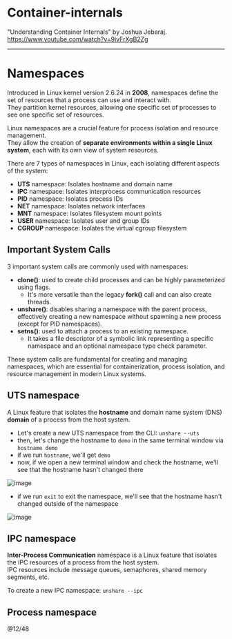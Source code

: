 # Container-internals

"Understanding Container Internals" by Joshua Jebaraj.  
https://www.youtube.com/watch?v=9ivFrXgB2Zg  

---

# Namespaces

Introduced in Linux kernel version 2.6.24 in **2008**, namespaces define the set of resources that a process can use and interact with.  
They partition kernel resources, allowing one specific set of processes to see one specific set of resources.   

Linux namespaces are a crucial feature for process isolation and resource management.  
They allow the creation of **separate environments within a single Linux system**, each with its own view of system resources.  

There are 7 types of namespaces in Linux, each isolating different aspects of the system:
- **UTS** namespace: Isolates hostname and domain name
- **IPC** namespace: Isolates interprocess communication resources
- **PID** namespace: Isolates process IDs
- **NET** namespace: Isolates network interfaces
- **MNT** namespace: Isolates filesystem mount points
- **USER** namespace: Isolates user and group IDs
- **CGROUP** namespace: Isolates the virtual cgroup filesystem

## Important System Calls

3 important system calls are commonly used with namespaces:
- **clone()**: used to create child processes and can be highly parameterized using flags.
  - It's more versatile than the legacy **fork()** call and can also create threads.
- **unshare()**: disables sharing a namespace with the parent process, effectively creating a new namespace without spawning a new process (except for PID namespaces).
- **setns()**: used to attach a process to an existing namespace.
  - It takes a file descriptor of a symbolic link representing a specific namespace and an optional namespace type check parameter.

These system calls are fundamental for creating and managing namespaces, which are essential for containerization, process isolation, and resource management in modern Linux systems.

## UTS namespace

A Linux feature that isolates the **hostname** and domain name system (DNS) **domain** of a process from the host system.  

- Let's create a new UTS namespace from the CLI: `unshare --uts`
- then, let's change the hostname to `demo` in the same terminal window via `hostname demo`
- if we run `hostname`, we'll get `demo`
- now, if we open a new terminal window and check the hostname, we'll see that the hostname hasn't changed there
  
![image](https://github.com/user-attachments/assets/50f3cf07-d49c-41db-8c6c-eb7e40945de4)

- if we run `exit` to exit the namespace, we'll see that the hostname hasn't changed outside of the namespace

![image](https://github.com/user-attachments/assets/f9abe2d9-f04b-4a7e-8d54-2fda02dd9463)

## IPC namespace

**Inter-Process Communication** namespace is a Linux feature that isolates the IPC resources of a process from the host system.  
IPC resources include message queues, semaphores, shared memory segments, etc.  

To create a new IPC namespace: `unshare --ipc`

## Process namespace





@12/48
